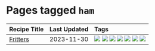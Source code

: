 # Pages tagged `ham`

|Recipe Title|Last Updated|Tags
|:---|:---|:---|
|[Fritters](../recipes/fritters.md)|2023-11-30|[![](https://img.shields.io/badge/tag-chicken-517a72)](../tags/chicken.md) [![](https://img.shields.io/badge/tag-family-c6d429)](../tags/family.md) [![](https://img.shields.io/badge/tag-fried-062ab)](../tags/fried.md) [![](https://img.shields.io/badge/tag-ham-e5c1d4)](../tags/ham.md) [![](https://img.shields.io/badge/tag-lamb-10cdd6)](../tags/lamb.md) [![](https://img.shields.io/badge/tag-leftovers-1754e4)](../tags/leftovers.md) [![](https://img.shields.io/badge/tag-vegetables-208450)](../tags/vegetables.md)|